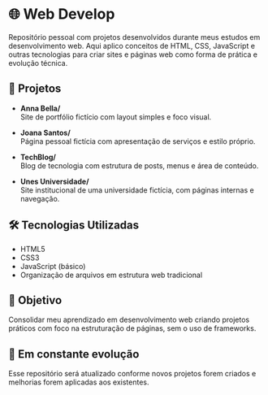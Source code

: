 # 🌐 Web Develop

Repositório pessoal com projetos desenvolvidos durante meus estudos em desenvolvimento web. Aqui aplico conceitos de HTML, CSS, JavaScript e outras tecnologias para criar sites e páginas web como forma de prática e evolução técnica.

## 📁 Projetos

- **Anna Bella/**  
  Site de portfólio fictício com layout simples e foco visual.

- **Joana Santos/**  
  Página pessoal fictícia com apresentação de serviços e estilo próprio.

- **TechBlog/**  
  Blog de tecnologia com estrutura de posts, menus e área de conteúdo.

- **Unes Universidade/**  
  Site institucional de uma universidade fictícia, com páginas internas e navegação.

## 🛠️ Tecnologias Utilizadas

- HTML5  
- CSS3  
- JavaScript (básico)  
- Organização de arquivos em estrutura web tradicional

## 🎯 Objetivo

Consolidar meu aprendizado em desenvolvimento web criando projetos práticos com foco na estruturação de páginas, sem o uso de frameworks.

## 🚧 Em constante evolução

Esse repositório será atualizado conforme novos projetos forem criados e melhorias forem aplicadas aos existentes.
